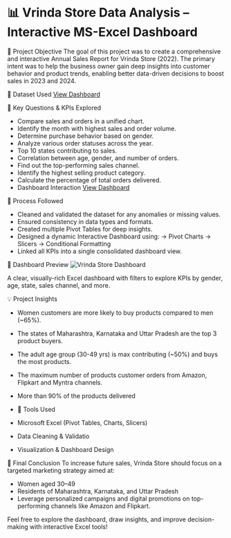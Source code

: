 # 📊 Vrinda Store Data Analysis – Interactive MS-Excel Dashboard

🧩 Project Objective
The goal of this project was to create a comprehensive and interactive Annual Sales Report for Vrinda Store (2022). The primary intent was to help the business owner gain deep insights into customer behavior and product trends, enabling better data-driven decisions to boost sales in 2023 and 2024.

📂 Dataset Used
<a href="https://github.com/chowhan123/Data-Analysis-Dashboard/blob/main/Vrinda%20Store%20Data%20Analysis%20Excel-Project.xlsx">View Dashboard<a>

📌 Key Questions & KPIs Explored
- Compare sales and orders in a unified chart.
- Identify the month with highest sales and order volume.
- Determine purchase behavior based on gender.
- Analyze various order statuses across the year.
- Top 10 states contributing to sales.
- Correlation between age, gender, and number of orders.
- Find out the top-performing sales channel.
- Identify the highest selling product category.
- Calculate the percentage of total orders delivered.
- Dashboard Interaction <a href="https://github.com/chowhan123/Data-Analysis-Dashboard/blob/main/Vrinda%20Store%20Dashboard.png">View Dashboard<a>

🧪 Process Followed
- Cleaned and validated the dataset for any anomalies or missing values.
- Ensured consistency in data types and formats.
- Created multiple Pivot Tables for deep insights.
- Designed a dynamic Interactive Dashboard using:
    -> Pivot Charts
    -> Slicers
    -> Conditional Formatting
- Linked all KPIs into a single consolidated dashboard view.


📸 Dashboard Preview
![Vrinda Store Dashboard](https://github.com/user-attachments/assets/08216f27-607f-4337-929e-b36651869649)

A clear, visually-rich Excel dashboard with filters to explore KPIs by gender, age, state, sales channel, and more.

💡 Project Insights
- Women customers are more likely to buy products compared to men (~65%).
- The states of Maharashtra, Karnataka and Uttar Pradesh are the top 3 product buyers.
- The adult age group (30-49 yrs) is max contributing (~50%) and buys the most products.
- The maximum number of products customer orders from Amazon, Flipkart and Myntra channels.
- More than 90% of the products delivered

- 📁 Tools Used
- Microsoft Excel (Pivot Tables, Charts, Slicers)
- Data Cleaning & Validatio
- Visualization & Dashboard Design

🎯 Final Conclusion
To increase future sales, Vrinda Store should focus on a targeted marketing strategy aimed at:
- Women aged 30–49
- Residents of Maharashtra, Karnataka, and Uttar Pradesh
- Leverage personalized campaigns and digital promotions on top-performing channels like Amazon and Flipkart.


Feel free to explore the dashboard, draw insights, and improve decision-making with interactive Excel tools!
